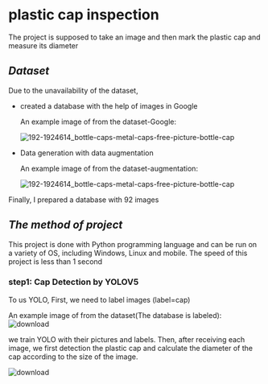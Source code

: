 # plastic cap inspection
The project is supposed to take an image and then mark the plastic cap and measure its diameter

## _Dataset_
Due to the unavailability of the dataset, 
-  created a database with the help of images in Google

    An example image of from the dataset-Google: 
    
    ![192-1924614_bottle-caps-metal-caps-free-picture-bottle-cap](https://user-images.githubusercontent.com/79938552/131983283-ef19b2a7-ca98-4367-a8ea-87e2aecb5d52.jpg)
  
-  Data generation with data augmentation 

    An example image of from the dataset-augmentation: 
    
    ![192-1924614_bottle-caps-metal-caps-free-picture-bottle-cap](https://user-images.githubusercontent.com/79938552/131982174-d032aab3-a519-4795-874e-6d534a0f8dc9.png)
    
Finally, I prepared a database with 92 images

## _The method of project_
This project is done with Python programming language and can be run on a variety of OS, including Windows, Linux and mobile.
The speed of this project is less than 1 second
### step1: Cap Detection by YOLOV5
To us YOLO, First, we need to label images (label=cap)

An example image of from the dataset(The database is labeled): 
![download](https://user-images.githubusercontent.com/79938552/131993072-d35fdad5-74bc-4877-9b4e-b3da43ba532b.jpg)

we train YOLO with their pictures and labels. Then, after receiving each image, we first detection the plastic cap and calculate the diameter of the cap according to the size of the image.

![download](https://user-images.githubusercontent.com/79938552/131995993-aba02cec-f84e-4b03-a692-e54adb888522.png)
